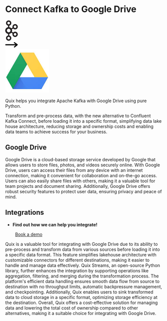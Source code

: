 # Connect Kafka to Google Drive

<div class="connect-images cards blog-grid-card" markdown>
<div>
<img src="../images/kafka_logo.png" width="40px" />
</div>
<div>
<img src="../images/arrow.svg" width="40px" />
</div>
<div>
<img src="./images/google-drive_1.jpg" />
</div>
</div>

Quix helps you integrate Apache Kafka with Google Drive using pure Python.

Transform and pre-process data, with the new alternative to Confluent Kafka Connect, before loading it into a specific format, simplifying data lake house architecture, reducing storage and ownership costs and enabling data teams to achieve success for your business.

## Google Drive

Google Drive is a cloud-based storage service developed by Google that allows users to store files, photos, and videos securely online. With Google Drive, users can access their files from any device with an internet connection, making it convenient for collaboration and on-the-go access. Users can also easily share files with others, making it a valuable tool for team projects and document sharing. Additionally, Google Drive offers robust security features to protect user data, ensuring privacy and peace of mind.

## Integrations

<div class="grid cards" markdown>

- __Find out how we can help you integrate!__

    <a class="md-button md-button--primary" href="https://share.hsforms.com/1iW0TmZzKQMChk0lxd_tGiw4yjw2?__hstc=175542013.2303933fbd746c0ac86d9ccbe9bc9100.1728383268831.1729603416735.1729620918855.31&__hssc=175542013.1.1729620918855&__hsfp=2132701734" target="_blank" style="margin:.5rem;">Book a demo</a>

</div>


Quix is a valuable tool for integrating with Google Drive due to its ability to pre-process and transform data from various sources before loading it into a specific data format. This feature simplifies lakehouse architecture with customizable connectors for different destinations, making it easier to handle and manage data effectively. Quix Streams, an open-source Python library, further enhances the integration by supporting operations like aggregation, filtering, and merging during the transformation process. The platform's efficient data handling ensures smooth data flow from source to destination with no throughput limits, automatic backpressure management, and checkpointing. Additionally, Quix enables users to sink transformed data to cloud storage in a specific format, optimizing storage efficiency at the destination. Overall, Quix offers a cost-effective solution for managing data and lowering the total cost of ownership compared to other alternatives, making it a suitable choice for integrating with Google Drive.

